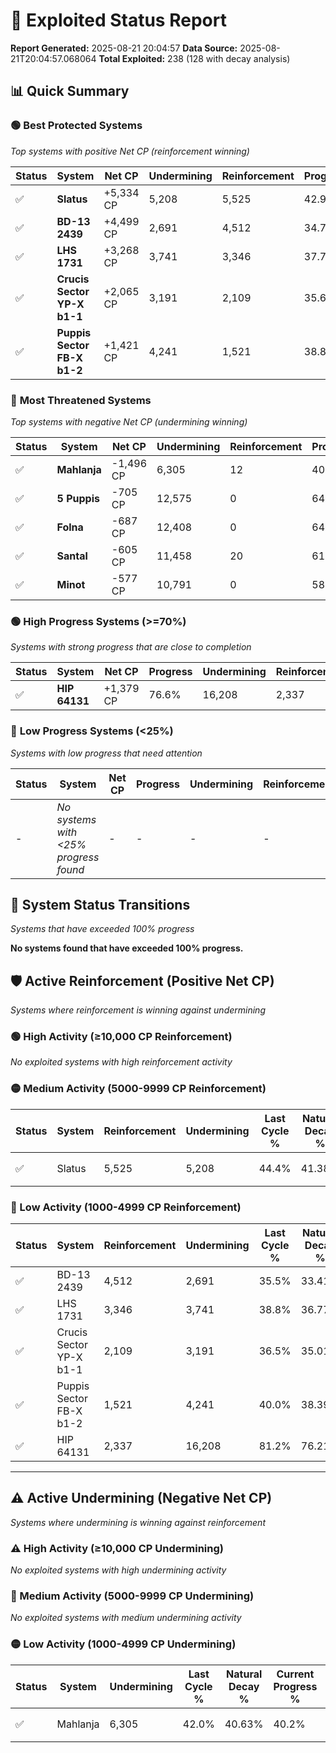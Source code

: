 # 🌟 Exploited Status Report

**Report Generated:** 2025-08-21 20:04:57
**Data Source:** 2025-08-21T20:04:57.068064
**Total Exploited:** 238 (128 with decay analysis)

## 📊 Quick Summary

### 🟢 **Best Protected Systems**
*Top systems with positive Net CP (reinforcement winning)*

| Status | System | Net CP | Undermining | Reinforcement | Progress |
|--------|--------|--------|-------------|---------------|----------|
| ✅ | **Slatus** | +5,334 CP | 5,208 | 5,525 | 42.9% |
| ✅ | **BD-13 2439** | +4,499 CP | 2,691 | 4,512 | 34.7% |
| ✅ | **LHS 1731** | +3,268 CP | 3,741 | 3,346 | 37.7% |
| ✅ | **Crucis Sector YP-X b1-1** | +2,065 CP | 3,191 | 2,109 | 35.6% |
| ✅ | **Puppis Sector FB-X b1-2** | +1,421 CP | 4,241 | 1,521 | 38.8% |

### 🔴 **Most Threatened Systems**
*Top systems with negative Net CP (undermining winning)*

| Status | System | Net CP | Undermining | Reinforcement | Progress |
|--------|--------|--------|-------------|---------------|----------|
| ✅ | **Mahlanja** | -1,496 CP | 6,305 | 12 | 40.2% |
| ✅ | **5 Puppis** | -705 CP | 12,575 | 0 | 64.5% |
| ✅ | **Folna** | -687 CP | 12,408 | 0 | 64.0% |
| ✅ | **Santal** | -605 CP | 11,458 | 20 | 61.0% |
| ✅ | **Minot** | -577 CP | 10,791 | 0 | 58.9% |

### 🟢 **High Progress Systems (>=70%)**
*Systems with strong progress that are close to completion*

| Status | System | Net CP | Progress | Undermining | Reinforcement |
|--------|--------|--------|----------|-------------|---------------|
| ✅ | **HIP 64131** | +1,379 CP | 76.6% | 16,208 | 2,337 |

### 🔴 **Low Progress Systems (<25%)**
*Systems with low progress that need attention*

| Status | System | Net CP | Progress | Undermining | Reinforcement |
|--------|--------|--------|----------|-------------|---------------|
| - | *No systems with <25% progress found* | - | - | - | - |
## 🔄 System Status Transitions
*Systems that have exceeded 100% progress*

**No systems found that have exceeded 100% progress.**

## 🛡️ Active Reinforcement (Positive Net CP)
*Systems where reinforcement is winning against undermining*

### 🟢 High Activity (≥10,000 CP Reinforcement)

*No exploited systems with high reinforcement activity*

### 🟡 Medium Activity (5000-9999 CP Reinforcement)

| Status | System | Reinforcement | Undermining | Last Cycle % | Natural Decay % | Current Progress % | Current CP | Net CP | Activity |
|--------|--------|---------------|-------------|--------------|-----------------|-------------------|------------|--------|----------|
| ✅ | Slatus | 5,525 | 5,208 | 44.4% | 41.38% | 42.9% | 150,150 | +5,334 | 🟡 Medium Reinforcement |

### 🔴 Low Activity (1000-4999 CP Reinforcement)

| Status | System | Reinforcement | Undermining | Last Cycle % | Natural Decay % | Current Progress % | Current CP | Net CP | Activity |
|--------|--------|---------------|-------------|--------------|-----------------|-------------------|------------|--------|----------|
| ✅ | BD-13 2439 | 4,512 | 2,691 | 35.5% | 33.41% | 34.7% | 121,450 | +4,499 | 🔵 Low Reinforcement |
| ✅ | LHS 1731 | 3,346 | 3,741 | 38.8% | 36.77% | 37.7% | 131,950 | +3,268 | 🔵 Low Reinforcement |
| ✅ | Crucis Sector YP-X b1-1 | 2,109 | 3,191 | 36.5% | 35.01% | 35.6% | 124,600 | +2,065 | 🔵 Low Reinforcement |
| ✅ | Puppis Sector FB-X b1-2 | 1,521 | 4,241 | 40.0% | 38.39% | 38.8% | 135,799 | +1,421 | 🔵 Low Reinforcement |
| ✅ | HIP 64131 | 2,337 | 16,208 | 81.2% | 76.21% | 76.6% | 268,099 | +1,379 | 🔵 Low Reinforcement |


---

## ⚠️ Active Undermining (Negative Net CP)
*Systems where undermining is winning against reinforcement*

### ⚠️ High Activity (≥10,000 CP Undermining)

*No exploited systems with high undermining activity*

### 🔶 Medium Activity (5000-9999 CP Undermining)

*No exploited systems with medium undermining activity*

### 🟡 Low Activity (1000-4999 CP Undermining)

| Status | System | Undermining | Last Cycle % | Natural Decay % | Current Progress % | Reinforcement | Current CP | Net CP | Activity |
|--------|--------|-------------|--------------|-----------------|-------------------|---------------|------------|--------|----------|
| ✅ | Mahlanja | 6,305 | 42.0% | 40.63% | 40.2% | 12 | 140,700 | -1,496 | 🟡 Low Undermining |
